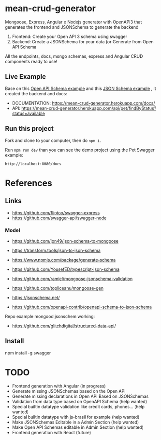 # mean-crud-generator
Mongoose, Express, Angular e Nodejs generator with OpenAPI3 that generates the frontend and JSONSchema to generate the backend

1. Frontend: Create your Open API 3 schema using swagger
2. Backend: Create a JSONSchema for your data (or Generate from Open API Schema

All the endpoints, docs, mongo schemas, express and Angular CRUD components ready to use!


## Live Example

Base on this [Open API Schema example](./demo/api/index.yaml) and this [JSON Schema example](./demo/schema/pet.json) , it created the backend and docs:

* DOCUMENTATION: https://mean-crud-generator.herokuapp.com/docs/
* API: https://mean-crud-generator.herokuapp.com/api/pet/findByStatus?status=available

## Run this project

Fork and clone to your computer, then do `npm i`.

Run `npm run dev` than you can see the demo project using the Pet Swagger example:

`http://localhost:8080/docs`


# References

## Links

* https://github.com/fliptoo/swagger-express
* https://github.com/swagger-api/swagger-node

### Model

* https://github.com/jon49/json-schema-to-mongoose
* https://transform.tools/json-to-json-schema
* https://www.npmjs.com/package/generate-schema
* https://github.com/YousefED/typescript-json-schema
* https://github.com/ramiel/mongoose-jsonschema-validation
* https://github.com/topliceanu/mongoose-gen
* https://jsonschema.net/

* https://github.com/openapi-contrib/openapi-schema-to-json-schema


Repo example mongood jsonschem working:
* https://github.com/glitchdigital/structured-data-api/

## Install

npm install -g swagger

# TODO

* Frontend generation with Angular (in progress)
* Generate missing JSONSchemas based on the Open API
* Generate missing declarations in Open API Based on JSONSchemas
* Validation from data type based on OpenAPI Schema (help wanted)
* Special builtin datatype validation like credit cards, phones... (help wanted)
* Special builtin datatype with js-brasil for example (help wanted)
* Make JSONSchemas Editable in a Admin Section  (help wanted)
* Make Open API Schemas editable in Admin Section  (help wanted)
* Frontend generation with React (future)